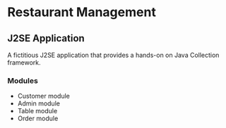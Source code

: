# Restaurant Management

## J2SE Application

A fictitious J2SE application that provides a hands-on on Java Collection framework.

### Modules
* Customer module
* Admin module
* Table module
* Order module
